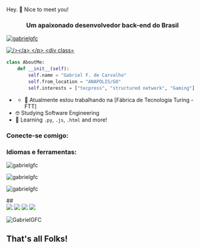 
Hey. 👋 Nice to meet you!
<h3 align="center">Um apaixonado desenvolvedor back-end do Brasil</h3>

<p align="esquerda"> <a href="https://github.com/ryo-ma/github-profile-trophy"><img src="https://github-profile-trophy.vercel.app/?username =gabrielgfc" alt="gabrielgfc" /></a> </p>

<p align="esquerda"> <a href="https://twitter.com/" target="em branco"><img src="https://img.shields.io/twitter/follow/?logo=twitter&style=for-the-badge" alt=" /></a> </p>


```python
class AboutMe:
    def __init__(self):
        self.name = "Gabriel F. de Carvalho"
        self.from_location = "ANAPOLIS/GO"
        self.interests = ["tecpress", "structured network", "Gaming"]
```

- - 🔭 Atualmente estou trabalhando na [Fábrica de Tecnologia Turing - FTT]
- :nerd_face: Studying Software Engineering
- :genie: Learning `.py`, `.js`, `.html` and more!

<h3 align="left">Conecte-se comigo:</h3></p><h3 align="left">Idiomas e ferramentas: </h3><p align="esquerda"> <a href="https://www.w3schools.com/cs/" alvo="_em branco" rel="noreferrer" <img src="https://raw.githubusercontent.com/devicons/devicon/master/icons/csharp/csharp-original.svg" alt="csharp" largura="40" altura="40"/> </a> <a href="https://developer.mozilla.org/en-US/docs/Web/JavaScript" alvo="_em branco" rel="noreferrer" <img src="https://raw.githubusercontent.com/devicons/devicon/master/icons/javascript/javascript-original.svg" alt="javascript" largura="40" altura="40"/> </a> <a href="https://nodejs.org" alvo="_em branco" rel="noreferrer" <img src="https://raw.githubusercontent.com/devicons/devicon/master/icons/nodejs/nodejs-original-wordmark.svg" alt="nodejs" largura="40" altura="40"/> </a> <a href="https://www.python.org" alvo="_em branco" rel="noreferrer" <img src="https://raw.githubusercontent.com/devicons/devicon/master/icons/python/python-original.svg" alt="python" largura="40" altura="40"/> </a> <a href="https://www.typescriptlang.org/" alvo="_em branco" rel="noreferrer" <img src="https://raw.githubusercontent.com/devicons/devicon/master/icons/typescript/typescript-original.svg" alt="datilografado" largura="40" altura="40"/> </a> </p><p><img align="esquerda" src="https://github-readme-stats.vercel.app/api/top-langs?username=gabrielgfc&show_icons=true&locale=en&layout=compact" alt="gabrielgfc" /></p><p> <img align="centro" src="https://github-readme-stats.vercel.app/api?username=gabrielgfc&show_icons=true&locale=en" alt="gabrielgfc" /></p><p><img align="centro" src="https://github-readme-streak-stats.herokuapp.com/?user=gabrielgfc&" alt="gabrielgfc" //></p>
  ##
 
<div> 
  <a href="https://instagram.com/gabrielcarvalhofr" target="_blank"><img src="https://img.shields.io/badge/-Instagram-%23E4405F?style=for-the-badge&logo=instagram&logoColor=white" target="_blank"></a>
 <a href="https://discord.com/users/sentinela4799" target="_blank"><img src="https://img.shields.io/badge/Discord-7289DA?style=for-the-badge&logo=discord&logoColor=white" target="_blank"></a> 
  <a href = "mailto:carvalhogabrielgfc1@gmail.com"><img src="https://img.shields.io/badge/-Gmail-%23333?style=for-the-badge&logo=gmail&logoColor=white" target="_blank"></a>
  <a href="https://br.linkedin.com/in/gabriel-de-carvalho-a4b9042a0/" target="_blank"><img src="https://img.shields.io/badge/-LinkedIn-%230077B5?style=for-the-badge&logo=linkedin&logoColor=white" target="_blank"></a> 
  
  
</div>
<div align="left"> 
  <p> <img src="https://komarev.com/ghpvc/?username=GabrielGFC&color=blueviolet" alt="GabrielGFC"/> </p>
</div>

  ## That's all Folks!

